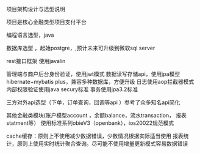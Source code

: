 项目架构设计与选型说明

项目是核心金融类型项目支付平台

编程语言选型，java 

数据库选型 ，起始postgre，,预计未来可升级到微软sql server
 


rest接口框架 使用javalin

管理端与商户后台身份验证，使用jwt模式
数据读写存储api，使用jpa模型hibernate+mybatis plus，兼容多种数据库，方便升级
日志使用aop拦截器模式
内部权限验证使用java secury标准
事务使用jpa3.2标准

三方对外api选型（下单，订单查询，回调等api ）参考了众多知名api简化

其他金融类模块(账户模型account ，余额balance，流水transaction， 报表statment等） 使用标准系列obieV3（openbank），ios20022规范模式

cache缓存：原则上不使用减少数据错误，少数情况根据实际适当使用
报表统计，原则上使用实时统计聚合查询。尽可能不使用增量更新模式容易数据错误



